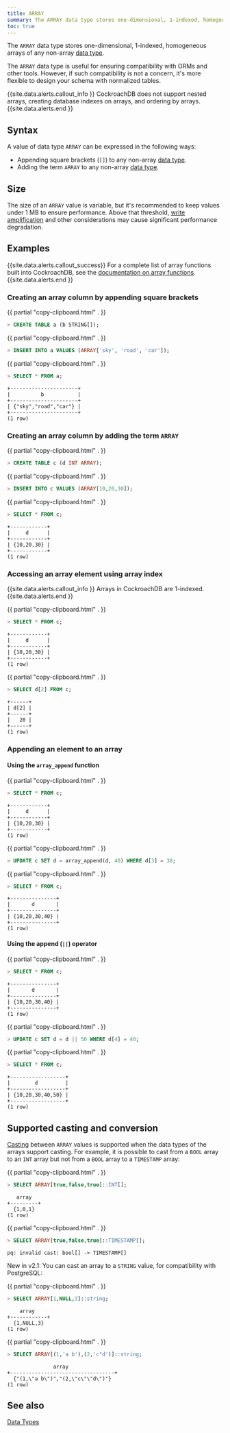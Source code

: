 ```yaml
---
title: ARRAY
summary: The ARRAY data type stores one-dimensional, 1-indexed, homogeneous arrays of any non-array data types.
toc: true
---
```


The `ARRAY` data type stores one-dimensional, 1-indexed, homogeneous arrays of any non-array [data type](data-types.html).

The `ARRAY` data type is useful for ensuring compatibility with ORMs and other tools. However, if such compatibility is not a concern, it's more flexible to design your schema with normalized tables.


{{site.data.alerts.callout_info }}
CockroachDB does not support nested arrays, creating database indexes on arrays, and ordering by arrays.
{{site.data.alerts.end }}

## Syntax

A value of data type `ARRAY` can be expressed in the following ways:

- Appending square brackets (`[]`) to any non-array [data type](data-types.html).
- Adding the term `ARRAY` to any non-array [data type](data-types.html).

## Size

The size of an `ARRAY` value is variable, but it's recommended to keep values under 1 MB to ensure performance. Above that threshold, [write amplification](https://en.wikipedia.org/wiki/Write_amplification) and other considerations may cause significant performance degradation.  

## Examples

{{site.data.alerts.callout_success}}
For a complete list of array functions built into CockroachDB, see the [documentation on array functions](functions-and-operators.html#array-functions).
{{site.data.alerts.end }}

### Creating an array column by appending square brackets

{{ partial "copy-clipboard.html" . }}
~~~ sql
> CREATE TABLE a (b STRING[]);
~~~

{{ partial "copy-clipboard.html" . }}
~~~ sql
> INSERT INTO a VALUES (ARRAY['sky', 'road', 'car']);
~~~

{{ partial "copy-clipboard.html" . }}
~~~ sql
> SELECT * FROM a;
~~~

~~~
+----------------------+
|          b           |
+----------------------+
| {"sky","road","car"} |
+----------------------+
(1 row)
~~~

### Creating an array column by adding the term `ARRAY`

{{ partial "copy-clipboard.html" . }}
~~~ sql
> CREATE TABLE c (d INT ARRAY);
~~~

{{ partial "copy-clipboard.html" . }}
~~~ sql
> INSERT INTO c VALUES (ARRAY[10,20,30]);
~~~

{{ partial "copy-clipboard.html" . }}
~~~ sql
> SELECT * FROM c;
~~~

~~~
+------------+
|     d      |
+------------+
| {10,20,30} |
+------------+
(1 row)
~~~

### Accessing an array element using array index
{{site.data.alerts.callout_info }}
Arrays in CockroachDB are 1-indexed.
{{site.data.alerts.end }}

{{ partial "copy-clipboard.html" . }}
~~~ sql
> SELECT * FROM c;
~~~

~~~
+------------+
|     d      |
+------------+
| {10,20,30} |
+------------+
(1 row)
~~~

{{ partial "copy-clipboard.html" . }}
~~~ sql
> SELECT d[2] FROM c;
~~~

~~~
+------+
| d[2] |
+------+
|   20 |
+------+
(1 row)
~~~

### Appending an element to an array

#### Using the `array_append` function

{{ partial "copy-clipboard.html" . }}
~~~ sql
> SELECT * FROM c;
~~~

~~~
+------------+
|     d      |
+------------+
| {10,20,30} |
+------------+
(1 row)
~~~

{{ partial "copy-clipboard.html" . }}
~~~ sql
> UPDATE c SET d = array_append(d, 40) WHERE d[3] = 30;
~~~

{{ partial "copy-clipboard.html" . }}
~~~ sql
> SELECT * FROM c;
~~~

~~~
+---------------+
|       d       |
+---------------+
| {10,20,30,40} |
+---------------+
(1 row)
~~~

#### Using the append (`||`) operator

{{ partial "copy-clipboard.html" . }}
~~~ sql
> SELECT * FROM c;
~~~

~~~
+---------------+
|       d       |
+---------------+
| {10,20,30,40} |
+---------------+
(1 row)
~~~

{{ partial "copy-clipboard.html" . }}
~~~ sql
> UPDATE c SET d = d || 50 WHERE d[4] = 40;
~~~

{{ partial "copy-clipboard.html" . }}
~~~ sql
> SELECT * FROM c;
~~~

~~~
+------------------+
|        d         |
+------------------+
| {10,20,30,40,50} |
+------------------+
(1 row)
~~~

## Supported casting and conversion

[Casting](data-types.html#data-type-conversions-and-casts) between `ARRAY` values is supported when the data types of the arrays support casting. For example, it is possible to cast from a `BOOL` array to an `INT` array but not from a `BOOL` array to a `TIMESTAMP` array:

{{ partial "copy-clipboard.html" . }}
~~~ sql
> SELECT ARRAY[true,false,true]::INT[];
~~~

~~~
   array
+---------+
  {1,0,1}
(1 row)
~~~

{{ partial "copy-clipboard.html" . }}
~~~ sql
> SELECT ARRAY[true,false,true]::TIMESTAMP[];
~~~

~~~
pq: invalid cast: bool[] -> TIMESTAMP[]
~~~

<span class="version-tag">New in v2.1:</span> You can cast an array to a `STRING` value, for compatibility with PostgreSQL:

{{ partial "copy-clipboard.html" . }}
~~~ sql
> SELECT ARRAY[1,NULL,3]::string;
~~~

~~~
    array
+------------+
  {1,NULL,3}
(1 row)
~~~

{{ partial "copy-clipboard.html" . }}
~~~ sql
> SELECT ARRAY[(1,'a b'),(2,'c"d')]::string;
~~~

~~~
               array
+----------------------------------+
  {"(1,\"a b\")","(2,\"c\"\"d\")"}
(1 row)
~~~

## See also

[Data Types](data-types.html)
